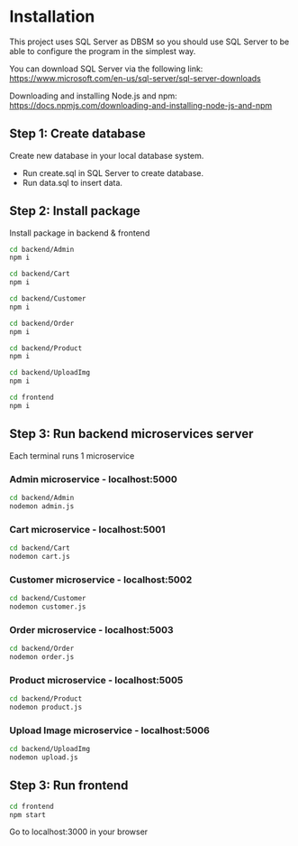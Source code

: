 # Installation
This project uses SQL Server as DBSM so you should use SQL Server to be able to configure the program in the simplest way.

You can download SQL Server via the following link: https://www.microsoft.com/en-us/sql-server/sql-server-downloads

Downloading and installing Node.js and npm: https://docs.npmjs.com/downloading-and-installing-node-js-and-npm

## Step 1: Create database

Create new database in your local database system. 

* Run create.sql in SQL Server to create database.
* Run data.sql to insert data.


## Step 2: Install package

Install package in backend & frontend

```bash
cd backend/Admin
npm i
```
```bash
cd backend/Cart
npm i
```
```bash
cd backend/Customer
npm i
```
```bash
cd backend/Order
npm i
```
```bash
cd backend/Product
npm i
```
```bash
cd backend/UploadImg
npm i
```
```bash
cd frontend
npm i
```

## Step 3: Run backend microservices server
Each terminal runs 1 microservice
### Admin microservice - localhost:5000
```bash
cd backend/Admin
nodemon admin.js
```
### Cart microservice - localhost:5001
```bash
cd backend/Cart
nodemon cart.js
```
### Customer microservice - localhost:5002
```bash
cd backend/Customer
nodemon customer.js
```
### Order microservice - localhost:5003
```bash
cd backend/Order
nodemon order.js
```
### Product microservice - localhost:5005
```bash
cd backend/Product
nodemon product.js
```
### Upload Image microservice - localhost:5006
```bash
cd backend/UploadImg
nodemon upload.js
```

## Step 3: Run frontend
```bash
cd frontend
npm start
```

Go to localhost:3000 in your browser
